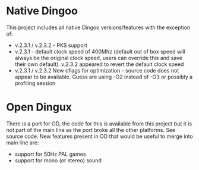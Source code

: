 # Native Dingoo #

This project includes all native Dingoo versions/features with the exception of:

  * v.2.3.1 / v.2.3.2 - PKS support
  * v.2.3.1 - default clock speed of 400Mhz (default out of box speed will always be the original clock speed, users can override this and save their own default). v.2.3.2 appeared to revert the default clock speed
  * v.2.3.1 / v.2.3.2 New cflags for optimization - source code does not appear to be available. Guess are using -O2 instead of -O3 or possibly a profiling session


# Open Dingux #

There is a port for OD, the code for this is available from this project but it is not part of the main line as the port broke all the other platforms. See source code. New features present in OD that would be useful to merge into main line are:

  * support for 50Hz PAL games
  * support for mono (or stereo) sound